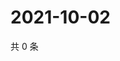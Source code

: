 # 2021-10-02

共 0 条

<!-- BEGIN WEIBO -->
<!-- 最后更新时间 Sat Oct 02 2021 20:20:59 GMT+0800 (China Standard Time) -->

<!-- END WEIBO -->
